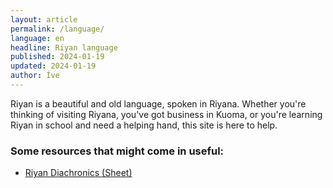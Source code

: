 ```yaml
---
layout: article
permalink: /language/
language: en
headline: Riyan language
published: 2024-01-19
updated: 2024-01-19
author: Íve
---
```

Riyan is a beautiful and old language, spoken in Riyana. Whether you're thinking of visiting Riyana, you've got business in Kuoma, or you're learning Riyan in school and need a helping hand, this site is here to help.

### Some resources that might come in useful:
* [Riyan Diachronics (Sheet)](https://docs.google.com/spreadsheets/d/1UPSrwq3VI4LUVJ1lYGFAQTAcAso07dfMeFaX1HJQdrI/edit?usp=sharing)